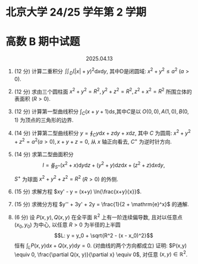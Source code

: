 # 北京大学 24/25 学年第 2 学期

# 高数 B 期中试题

<center>2025.04.13</center>

1. (12 分) 计算二重积分 $\iint_D(|x|+y)^2 \mathrm{d}x \mathrm{d}y$, 其中D是闭圆域: $x^2 + y^2 \le a^2$ ($a > 0$).

2. (12 分) 求由三个圆柱面 $x^2 + y^2 = R^2, y^2 + z^2 = R^2, z^2 + x^2 = R^2$ 所围立体的表面积 ($R > 0$).

3. (12 分) 计算第一型曲线积分 $\int_C{(x+y+1) \mathrm{d}s}$,其中$C$是以 $O(0,0), A(1,0), B(0,1)$ 为顶点的三角形的边界.

4. (14 分) 计算第二型曲线积分 $y = \oint_C{y \mathrm{d}x + z \mathrm{d}y + x \mathrm{d}z}$, 其中 $C$ 为圆周: $x^2 + y^2 + z^2 = a^2 (a > 0), x + y + z = 0$, 从 $x$ 轴正向看去, $C^+$ 为逆时针方向.

5. (14 分) 求第二型曲面积分
   $$
   I = \oiint_{S^+}{(x^2 + x) \mathrm{d}y \mathrm{d}z + (y^2 + y) \mathrm{d}z \mathrm{d}x + (z^2 + z) \mathrm{d}x \mathrm{d}y},
   $$

   $S^+$ 为球面 $x^2 + y^2 + z^2 = R^2$ ($R > 0$) 的外侧.
6. (15 分) 求解方程 $xy' - y = (x+y) \ln{\frac{x+y}{x}}$.
7. (15 分) 求微分方程 $y'' + 3y' + 2y = \frac{1}{2 + \mathrm{e}^x}$ 的通解.
8. (6 分) 设 $P(x,y), Q(x,y)$ 在全平面 $\mathbb{R}^2$ 上有一阶连续偏导数, 且对以任意点 $(x_0, y_0)$ 为中心, 以任意 $R > 0$ 为半径的上半圆 $$L: y = y_0 + \sqrt{R^2 - (x - x_0)^2}$$ 恒有 $\int_L{P(x,y) \mathrm{d}x + Q(x,y) \mathrm{d}y} = 0$. (对曲线的两个方向都成立) 证明: $P(x,y) \equiv 0, \frac{\partial Q(x, y)}{\partial x} \equiv 0$, 对仼意 $(x, y) \in \mathbb{R}^2$.